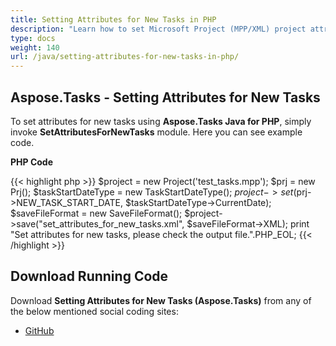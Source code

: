 ```yaml
---
title: Setting Attributes for New Tasks in PHP
description: "Learn how to set Microsoft Project (MPP/XML) project attributes for newly created tasks using Aspose.Tasks Java for PHP."
type: docs
weight: 140
url: /java/setting-attributes-for-new-tasks-in-php/
---
```


## **Aspose.Tasks - Setting Attributes for New Tasks**
To set attributes for new tasks using **Aspose.Tasks Java for PHP**, simply invoke **SetAttributesForNewTasks** module. Here you can see example code.

**PHP Code**

{{< highlight php >}}
$project = new Project('test_tasks.mpp');
$prj = new Prj();
$taskStartDateType = new TaskStartDateType();
$project->set($prj->NEW_TASK_START_DATE, $taskStartDateType->CurrentDate);
$saveFileFormat = new SaveFileFormat();
$project->save("set_attributes_for_new_tasks.xml", $saveFileFormat->XML);
print "Set attributes for new tasks, please check the output file.".PHP_EOL;
{{< /highlight >}}

## **Download Running Code**
Download **Setting Attributes for New Tasks (Aspose.Tasks)** from any of the below mentioned social coding sites:

- [GitHub](https://github.com/aspose-tasks/Aspose.Tasks-for-Java/blob/master/Plugins/Aspose_Tasks_Java_for_PHP/src/aspose/tasks/WorkingWithProjects/SetAttributesForNewTasks.php)
